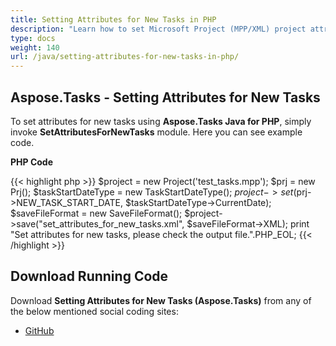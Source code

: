 ```yaml
---
title: Setting Attributes for New Tasks in PHP
description: "Learn how to set Microsoft Project (MPP/XML) project attributes for newly created tasks using Aspose.Tasks Java for PHP."
type: docs
weight: 140
url: /java/setting-attributes-for-new-tasks-in-php/
---
```


## **Aspose.Tasks - Setting Attributes for New Tasks**
To set attributes for new tasks using **Aspose.Tasks Java for PHP**, simply invoke **SetAttributesForNewTasks** module. Here you can see example code.

**PHP Code**

{{< highlight php >}}
$project = new Project('test_tasks.mpp');
$prj = new Prj();
$taskStartDateType = new TaskStartDateType();
$project->set($prj->NEW_TASK_START_DATE, $taskStartDateType->CurrentDate);
$saveFileFormat = new SaveFileFormat();
$project->save("set_attributes_for_new_tasks.xml", $saveFileFormat->XML);
print "Set attributes for new tasks, please check the output file.".PHP_EOL;
{{< /highlight >}}

## **Download Running Code**
Download **Setting Attributes for New Tasks (Aspose.Tasks)** from any of the below mentioned social coding sites:

- [GitHub](https://github.com/aspose-tasks/Aspose.Tasks-for-Java/blob/master/Plugins/Aspose_Tasks_Java_for_PHP/src/aspose/tasks/WorkingWithProjects/SetAttributesForNewTasks.php)
